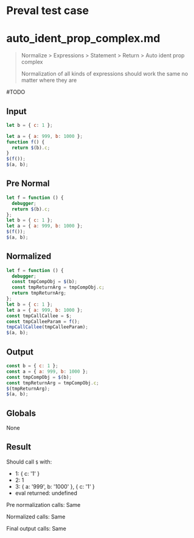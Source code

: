 # Preval test case

# auto_ident_prop_complex.md

> Normalize > Expressions > Statement > Return > Auto ident prop complex
>
> Normalization of all kinds of expressions should work the same no matter where they are

#TODO

## Input

`````js filename=intro
let b = { c: 1 };

let a = { a: 999, b: 1000 };
function f() {
  return $(b).c;
}
$(f());
$(a, b);
`````

## Pre Normal

`````js filename=intro
let f = function () {
  debugger;
  return $(b).c;
};
let b = { c: 1 };
let a = { a: 999, b: 1000 };
$(f());
$(a, b);
`````

## Normalized

`````js filename=intro
let f = function () {
  debugger;
  const tmpCompObj = $(b);
  const tmpReturnArg = tmpCompObj.c;
  return tmpReturnArg;
};
let b = { c: 1 };
let a = { a: 999, b: 1000 };
const tmpCallCallee = $;
const tmpCalleeParam = f();
tmpCallCallee(tmpCalleeParam);
$(a, b);
`````

## Output

`````js filename=intro
const b = { c: 1 };
const a = { a: 999, b: 1000 };
const tmpCompObj = $(b);
const tmpReturnArg = tmpCompObj.c;
$(tmpReturnArg);
$(a, b);
`````

## Globals

None

## Result

Should call `$` with:
 - 1: { c: '1' }
 - 2: 1
 - 3: { a: '999', b: '1000' }, { c: '1' }
 - eval returned: undefined

Pre normalization calls: Same

Normalized calls: Same

Final output calls: Same

